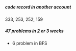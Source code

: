 ##### code record in another account
333, 253, 252, 159
##### 47 problems in 2 or 3 weeks
- 6 problem in BFS
